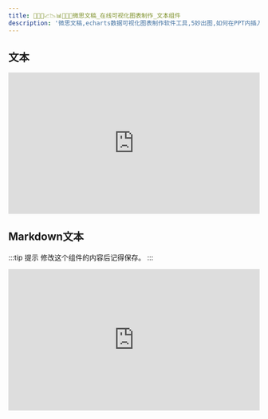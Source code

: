 ```yaml
---
title: 🥉🥇🥈📈📉📊🧡💛💚微思文稿_在线可视化图表制作_文本组件
description: '微思文稿,echarts数据可视化图表制作软件工具,5妙出图,如何在PPT内插入Markdown文本,文本'
---
```


## 文本
<iframe  
 style="width: 100%;aspect-ratio: 16/9"
 src="https://vslide.cn/slides?showPage=false&id=demo/text-shadow"  
 frameborder=0  
 allowfullscreen>
 </iframe>

## Markdown文本
:::tip 提示
修改这个组件的内容后记得保存。
:::
<iframe  
 style="width: 100%;aspect-ratio: 16/9"
 src="https://vslide.cn/slides?showPage=false&id=demo/text-md"  
 frameborder=0  
 allowfullscreen>
 </iframe>
